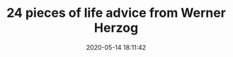 ---
date: 2020-05-14 18:11:42
link:
  source: pocket
  source_url: https://getpocket.com
  text: 24 pieces of life advice from Werner Herzog
  url: https://kottke.org/15/01/24-pieces-of-life-advice-from-werner-herzog
source: pocket
syndicated:
- type: pocket
  url: https://kottke.org/15/01/24-pieces-of-life-advice-from-werner-herzog
- type: mastodon
  url: https://mastodon.technology/users/roytang/statuses/104168188184119643
- type: twitter
  url: https://twitter.com/roytang/statuses/1260998357050253313/
title: 24 pieces of life advice from Werner Herzog
---